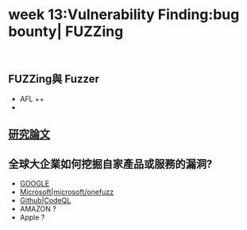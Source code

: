 # week 13:Vulnerability Finding:bug bounty| FUZZing
```


```
## FUZZing與 Fuzzer
- AFL ++
- 

## [研究論文](https://github.com/fengjixuchui/FuzzingPaper)


## 全球大企業如何挖掘自家產品或服務的漏洞?
- [GOOGLE](github.com/google/fuzzing)
- [Microsoft|microsoft/onefuzz](https://github.com/microsoft/onefuzz)
- [Github|CodeQL](https://securitylab.github.com/tools/codeql/)
- AMAZON ?
- Apple ?
